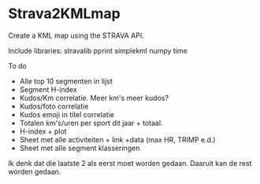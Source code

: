 # Strava2KMLmap
Create a KML map using the STRAVA API.

Include libraries:
stravalib
pprint
simplekml
numpy
time


To do
- Alle top 10 segmenten in lijst
- Segment H-index
- Kudos/Km correlatie. Meer km's meer kudos?
- Kudos/foto correlatie
- Kudos emoji in titel correlatie
- Totalen km's/uren per sport dit jaar + totaal.
- H-index + plot
- Sheet met alle activiteiten + link +data (max HR, TRIMP e.d.)
- Sheet met alle segment klasseringen

Ik denk dat die laatste 2 als eerst moet worden gedaan. Daaruit kan de rest worden gedaan. 
